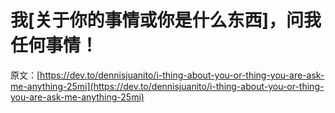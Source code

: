 # 我[关于你的事情或你是什么东西]，问我任何事情！

原文：[https://dev.to/dennisjuanito/i-thing-about-you-or-thing-you-are-ask-me-anything-25mi](https://dev.to/dennisjuanito/i-thing-about-you-or-thing-you-are-ask-me-anything-25mi)